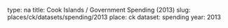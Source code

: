 type: na
title: Cook Islands / Government Spending (2013)
slug: places/ck/datasets/spending/2013
place: ck
dataset: spending
year: 2013
